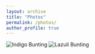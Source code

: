 ```yaml
---
layout: archive
title: "Photos"
permalink: /photos/
author_profile: true
---
```


![Indigo Bunting](https://paul-dougherty.github.io/images/bunting_fw/inbu3.JPG) ![Lazuli Bunting](https://paul-dougherty.github.io/images/bunting_fw/lazb2.JPG)
